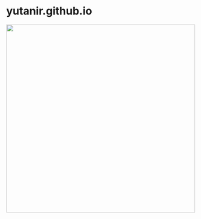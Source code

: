 # yutanir.github.io
<img width=500 src="https://github.com/yutanir/yutanir.github.io/assets/26860745/79dadc3d-80e6-4cc3-acca-7ef8ec510aca">
